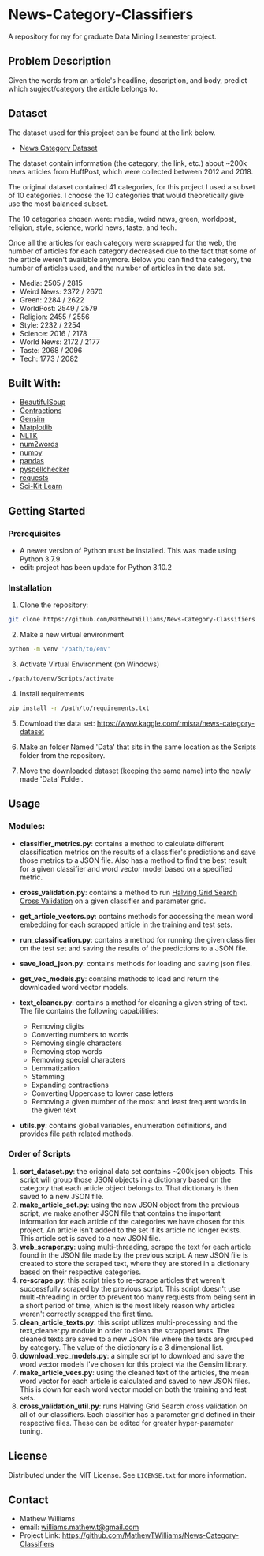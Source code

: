# News-Category-Classifiers
A repository for my for graduate Data Mining I semester project. 

## Problem Description
Given the words from an article's headline, description, and body, predict which sugject/category the article belongs to. 

## Dataset
The dataset used for this project can be found at the link below. 

- [News Category Dataset](https://www.kaggle.com/rmisra/news-category-dataset)

The dataset contain information (the category, the link, etc.) about ~200k news articles from HuffPost, which were collected between 2012 and 2018.

The original dataset contained 41 categories, for this project I used a subset of 10 categories. I choose the 10 categories that would theoretically give use the most balanced subset. 

The 10 categories chosen were: media, weird news, green, worldpost, religion, style, science, world news, taste, and tech. 

Once all the articles for each category were scrapped for the web, the number of articles for each category decreased due to the fact that some of the article weren't available anymore. Below you can find the category, the number of articles used, and the number of articles in the data set. 

- Media: 2505 / 2815
- Weird News: 2372 / 2670
- Green: 2284 / 2622
- WorldPost: 2549 / 2579
- Religion: 2455 / 2556
- Style: 2232 / 2254
- Science: 2016 / 2178
- World News: 2172 / 2177
- Taste: 2068 / 2096
- Tech: 1773 / 2082

## Built With: 
- [BeautifulSoup](https://www.crummy.com/software/BeautifulSoup/bs4/doc/)
- [Contractions](https://github.com/kootenpv/contractions)
- [Gensim](https://radimrehurek.com/gensim/)
- [Matplotlib](https://matplotlib.org/)
- [NLTK](https://www.nltk.org/)
- [num2words](https://github.com/savoirfairelinux/num2words)
- [numpy](https://numpy.org/)
- [pandas](https://pandas.pydata.org/)
- [pyspellchecker](https://github.com/barrust/pyspellchecker)
- [requests](https://docs.python-requests.org/en/latest/)
- [Sci-Kit Learn](https://scikit-learn.org/stable/)

## Getting Started

### Prerequisites
- A newer version of Python must be installed. This was made using Python 3.7.9
- edit: project has been update for Python 3.10.2

### Installation
1. Clone the repository: 
```sh
git clone https://github.com/MathewTWilliams/News-Category-Classifiers
```
2. Make a new virtual environment
```sh
python -m venv '/path/to/env'
```
3. Activate Virtual Environment (on Windows)
```sh
./path/to/env/Scripts/activate
```

4. Install requirements
```sh
pip install -r /path/to/requirements.txt
```
5. Download the data set: https://www.kaggle.com/rmisra/news-category-dataset

6. Make an folder Named 'Data' that sits in the same location as the Scripts folder from the repository.

7. Move the downloaded dataset (keeping the same name) into the newly made 'Data' Folder.

## Usage
### Modules: 
- **classifier_metrics.py**: contains a method to calculate different classification metrics on the results of a classifier's predictions and save those metrics to a JSON file. Also has a method to find the best result for a given classifier and word vector model based on a specified metric. 

-  **cross_validation.py**: contains a method to run [Halving Grid Search Cross Validation](https://scikit-learn.org/stable/modules/generated/sklearn.model_selection.HalvingGridSearchCV.html) on a given classifier and parameter grid. 

- **get_article_vectors.py**: contains methods for accessing the mean word embedding for each scrapped article in the training and test sets. 

- **run_classification.py**: contains a method for running the given classifier on the test set and saving the results of the predictions to a JSON file. 

- **save_load_json.py**: contains methods for loading and saving json files. 

- **get_vec_models.py**: contains methods to load and return the downloaded word vector models. 

- **text_cleaner.py**: contains a method for cleaning a given string of text. The file contains the following capabilities:

  - Removing digits
  - Converting numbers to words
  - Removing single characters
  - Removing stop words
  - Removing special characters
  - Lemmatization
  - Stemming
  - Expanding contractions
  - Converting Uppercase to lower case letters
  - Removing a given number of the most and least frequent words in the given text

- **utils.py**: contains global variables, enumeration definitions, and provides file path related methods. 
### Order of Scripts
1. **sort_dataset.py**: the original data set contains ~200k json objects. This script will group those JSON objects in a dictionary based on the category that each article object belongs to. That dictionary is then saved to a new JSON file. 
2. **make_article_set.py**: using the new JSON object from the previous script, we make another JSON file that contains the important information for each article of the categories we have chosen for this project. An article isn't added to the set if its article no longer exists. This article set is saved to a new JSON file.  
3. **web_scraper.py**: using multi-threading, scrape the text for each article found in the JSON file made by the previous script. A new JSON file is created to store the scraped text, where they are stored in a dictionary based on their respective categories. 
4. **re-scrape.py**: this script tries to re-scrape articles that weren't successfully scraped by the previous script. This script doesn't use multi-threading in order to prevent too many requests from being sent in a short period of time, which is the most likely reason why articles weren't correctly scrapped the first time.
5. **clean_article_texts.py**: this script utilizes multi-processing and the text_cleaner.py module in order to clean the scrapped texts. The cleaned texts are saved to a new JSON file where the texts are grouped by category. The value of the dictionary is a 3 dimensional list. 
6. **download_vec_models.py**: a simple script to download and save the word vector models I've chosen for this project via the Gensim library.
7. **make_article_vecs.py**: using the cleaned text of the articles, the mean word vector for each article is calculated and saved to new JSON files. This is down for each word vector model on both the training and test sets. 
8. **cross_validation_util.py**: runs Halving Grid Search cross validation on all of our classifiers. Each classifier has a parameter grid defined in their respective files. These can be edited for greater hyper-parameter tuning. 
## License
Distributed under the MIT License. See ```LICENSE.txt``` for more information. 

## Contact
- Mathew Williams
- email: williams.mathew.t@gmail.com
- Project Link: https://github.com/MathewTWilliams/News-Category-Classifiers 
